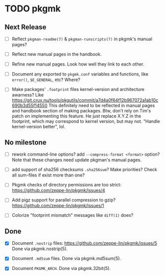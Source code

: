TODO pkgmk
==========


Next Release
------------

- [ ] Reflect `pkgman-readme(7)` & `pkgman-runscripts(7)` in pkgmk's
  manual pages?

- [ ] Reflect new manual pages in the handbook.

- [ ] Refine new manual pages.  Look how well they link to each other.

- [ ] Document any exported to `pkgmk.conf` variables and functions,
  like `error()`, `$E_GENERAL`, etc? Where?

- [ ] Make packages' `.footprint` files kernel-version and
  architecture awarness?
  Like
  https://git.crux.nu/tools/pkgutils/commit/a7d4a0f64f12b967072a1ab10c690b3d55f14550
  This definitely need to be reflected in manual pages and handbook
  section of making packages.  Btw, don't rely on Tim's patch on
  implementing this feature.  He just replace X.Y.Z in the footprint,
  which may correspond to kernel version, but may not.  "Handle
  kernel-version better", lol.

No milestone
------------

- [ ] rework command-line options? add `--compress-format <format>`
  option?  Note that these changes need update pkgman's manual pages.

- [ ] add support of sha256 checksums `.sha256sum`?  Make priorities?
  Check all sum-files if exist more than one?

- [ ] Pkgmk checks of directory permissions are too strict:
  https://github.com/zeppe-lin/pkgmk/issues/4

- [ ] Add pigz support for parallel compression to gzip?
  https://github.com/zeppe-lin/pkgmk/issues/1

- [ ] Colorize "footprint mismatch" messages like `diff(1)` does?

Done
----

- [x] Document `.nostrip` files:
  https://github.com/zeppe-lin/pkgmk/issues/5
  Done via pkgmk.nostrip(5).

- [x] Document `.md5sum` files.
  Done via pkgmk.md5sum(5).

- [x] Document `PKGMK_ARCH`.
  Done via pkgmk.32bit(5).
